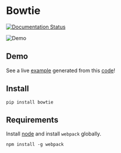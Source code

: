 # Bowtie

[![Documentation Status](https://readthedocs.org/projects/bowtie-py/badge/?version=latest)](http://bowtie-py.readthedocs.io/en/latest/?badge=latest)

![Demo](https://cloud.githubusercontent.com/assets/86304/17690395/2a89af68-6343-11e6-823f-a9cca9c28ecf.gif)

## Demo

See a live [example](https://bowtie-demo.herokuapp.com/) generated from this [code](https://github.com/jwkvam/bowtie-demo/blob/master/example.py)!

## Install

```
pip install bowtie
```

## Requirements

Install [node](https://nodejs.org/en/) and install `webpack` globally.

```
npm install -g webpack
```
